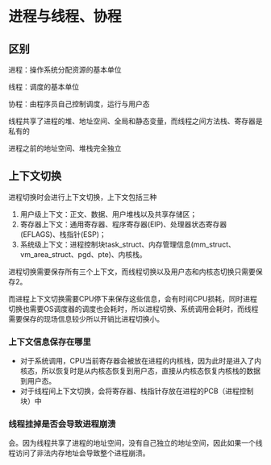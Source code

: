 # 进程与线程、协程

## 区别

进程：操作系统分配资源的基本单位

线程：调度的基本单位

协程：由程序员自己控制调度，运行与用户态

线程共享了进程的堆、地址空间、全局和静态变量，而线程之间方法栈、寄存器是私有的

进程之前的地址空间、堆栈完全独立

## 上下文切换

进程切换时会进行上下文切换，上下文包括三种

1. 用户级上下文：正文、数据、用户堆栈以及共享存储区；
2. 寄存器上下文：通用寄存器、程序寄存器(EIP)、处理器状态寄存器(EFLAGS)、栈指针(ESP)；
3. 系统级上下文：进程控制块task_struct、内存管理信息(mm_struct、vm_area_struct、pgd、pte)、内核栈。

进程切换需要保存所有三个上下文，而线程切换以及用户态和内核态切换只需要保存2。

而进程上下文切换需要CPU停下来保存这些信息，会有时间CPU损耗，同时进程切换也需要OS调度器的调度也会耗时，所以进程切换、系统调用会耗时，而线程需要保存的现场信息较少所以开销比进程切换小。

### 上下文信息保存在哪里

- 对于系统调用，CPU当前寄存器会被放在进程的内核栈，因为此时是进入了内核态，所以恢复时是从内核态恢复到用户态，直接从内核态恢复内核栈的数据到用户态。
- 对于线程间上下文切换，会将寄存器、栈指针存放在进程的PCB（进程控制块）中

### 线程挂掉是否会导致进程崩溃

会。因为线程共享了进程的地址空间，没有自己独立的地址空间，因此如果一个线程访问了非法内存地址会导致整个进程崩溃。